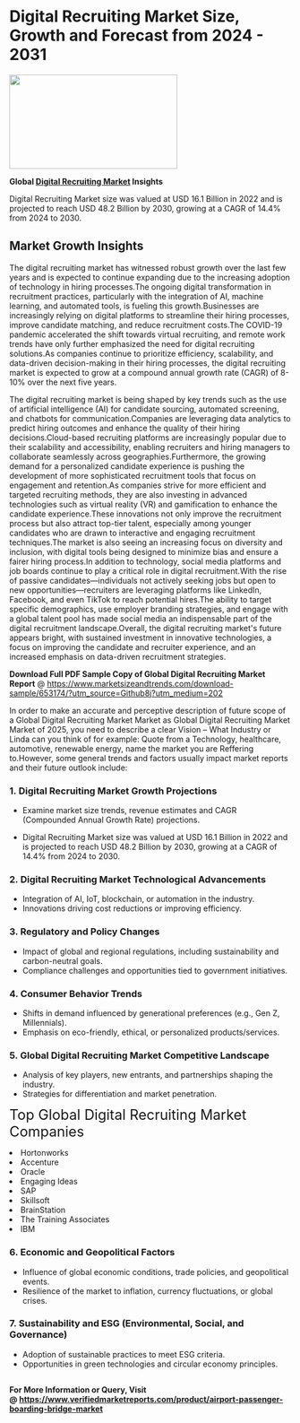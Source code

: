 <H1>Digital Recruiting Market Size, Growth and Forecast from 2024 - 2031</H1><img class="aligncenter size-medium wp-image-584254" src="https://thirdeyenews.in/wp-content/uploads/2024/09/Global-Market-Research-300x168.jpeg" alt="" width="300" height="168" /><p><strong>Global&nbsp;<a href="https://www.marketsizeandtrends.com/download-sample/653174/?utm_source=Github8j?utm_medium=202">Digital Recruiting Market</a> Insights</strong></p><p>Digital Recruiting Market size was valued at USD 16.1 Billion in 2022 and is projected to reach USD 48.2 Billion by 2030, growing at a CAGR of 14.4% from 2024 to 2030.</p><p><h2>Market Growth Insights</h2> <p>The digital recruiting market has witnessed robust growth over the last few years and is expected to continue expanding due to the increasing adoption of technology in hiring processes.The ongoing digital transformation in recruitment practices, particularly with the integration of AI, machine learning, and automated tools, is fueling this growth.Businesses are increasingly relying on digital platforms to streamline their hiring processes, improve candidate matching, and reduce recruitment costs.The COVID-19 pandemic accelerated the shift towards virtual recruiting, and remote work trends have only further emphasized the need for digital recruiting solutions.As companies continue to prioritize efficiency, scalability, and data-driven decision-making in their hiring processes, the digital recruiting market is expected to grow at a compound annual growth rate (CAGR) of 8-10% over the next five years.</p> <p>The digital recruiting market is being shaped by key trends such as the use of artificial intelligence (AI) for candidate sourcing, automated screening, and chatbots for communication.Companies are leveraging data analytics to predict hiring outcomes and enhance the quality of their hiring decisions.Cloud-based recruiting platforms are increasingly popular due to their scalability and accessibility, enabling recruiters and hiring managers to collaborate seamlessly across geographies.Furthermore, the growing demand for a personalized candidate experience is pushing the development of more sophisticated recruitment tools that focus on engagement and retention.As companies strive for more efficient and targeted recruiting methods, they are also investing in advanced technologies such as virtual reality (VR) and gamification to enhance the candidate experience.These innovations not only improve the recruitment process but also attract top-tier talent, especially among younger candidates who are drawn to interactive and engaging recruitment techniques.The market is also seeing an increasing focus on diversity and inclusion, with digital tools being designed to minimize bias and ensure a fairer hiring process.In addition to technology, social media platforms and job boards continue to play a critical role in digital recruitment.With the rise of passive candidates—individuals not actively seeking jobs but open to new opportunities—recruiters are leveraging platforms like LinkedIn, Facebook, and even TikTok to reach potential hires.The ability to target specific demographics, use employer branding strategies, and engage with a global talent pool has made social media an indispensable part of the digital recruitment landscape.Overall, the digital recruiting market's future appears bright, with sustained investment in innovative technologies, a focus on improving the candidate and recruiter experience, and an increased emphasis on data-driven recruitment strategies.</p> <p><span class=""><strong>Download Full PDF Sample Copy of Global Digital Recruiting Market Report</strong> @ <a href="https://www.marketsizeandtrends.com/download-sample/653174/?utm_source=Github8j?utm_medium=202" target="_blank">https://www.marketsizeandtrends.com/download-sample/653174/?utm_source=Github8j?utm_medium=202</a></span></p><p>In order to make an accurate and perceptive description of future scope of a Global&nbsp;Digital Recruiting Market Market as Global&nbsp;Digital Recruiting Market Market of 2025, you need to describe a clear Vision &ndash; What Industry or Linda can you think of for example: Quote from a Technology, healthcare, automotive, renewable energy, name the market you are Reffering to.However, some general trends and factors usually impact market reports and their future outlook include:</p><h3>1.&nbsp;<strong>Digital Recruiting Market Growth Projections</strong></h3><ul><li>Examine market size trends, revenue estimates and CAGR (Compounded Annual Growth Rate) projections.</li><li><p>Digital Recruiting Market size was valued at USD 16.1 Billion in 2022 and is projected to reach USD 48.2 Billion by 2030, growing at a CAGR of 14.4% from 2024 to 2030.</p></li></ul><h3>2.&nbsp;<strong>Digital Recruiting Market Technological Advancements</strong></h3><ul><li>Integration of AI, IoT, blockchain, or automation in the industry.</li><li>Innovations driving cost reductions or improving efficiency.</li></ul><h3>3.&nbsp;<strong>Regulatory and Policy Changes</strong></h3><ul><li>Impact of global and regional regulations, including sustainability and carbon-neutral goals.</li><li>Compliance challenges and opportunities tied to government initiatives.</li></ul><h3>4.&nbsp;<strong>Consumer Behavior Trends</strong></h3><ul><li>Shifts in demand influenced by generational preferences (e.g., Gen Z, Millennials).</li><li>Emphasis on eco-friendly, ethical, or personalized products/services.</li></ul><h3>5.&nbsp;<strong>Global Digital Recruiting Market Competitive Landscape</strong></h3><ul><li>Analysis of key players, new entrants, and partnerships shaping the industry.</li><li>Strategies for differentiation and market penetration.</li></ul><p data-pm-slice="1 1 []"><span style="color: inherit; font-family: inherit; font-size: 25px;">Top Global Digital Recruiting Market Companies</span></p><div class="" data-test-id=""><p><li>Hortonworks</li><li> Accenture</li><li> Oracle</li><li> Engaging Ideas</li><li> SAP</li><li> Skillsoft</li><li> BrainStation</li><li> The Training Associates</li><li> IBM</li></p></div><h3>6.&nbsp;<strong>Economic and Geopolitical Factors</strong></h3><ul><li>Influence of global economic conditions, trade policies, and geopolitical events.</li><li>Resilience of the market to inflation, currency fluctuations, or global crises.</li></ul><h3>7.&nbsp;<strong>Sustainability and ESG (Environmental, Social, and Governance)</strong></h3><ul><li>Adoption of sustainable practices to meet ESG criteria.</li><li>Opportunities in green technologies and circular economy principles.</li></ul><h2><strong style="font-size: 14px;">For More Information or Query, Visit @&nbsp;</strong><a style="background-color: #ffffff; font-size: 14px;" href="https://www.marketsizeandtrends.com/report/digital-recruiting-market/" target="_blank">https://www.verifiedmarketreports.com/product/airport-passenger-boarding-bridge-market</a></h2>